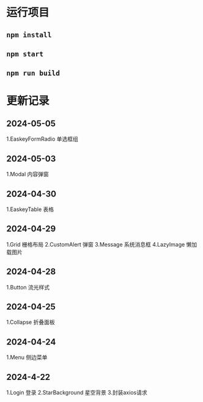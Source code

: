 # 运行项目

## `npm install`

## `npm start`

## `npm run build`

# 更新记录

## 2024-05-05
1.EaskeyFormRadio 单选框组

## 2024-05-03
1.Modal 内容弹窗

## 2024-04-30
1.EaskeyTable 表格

## 2024-04-29
1.Grid 栅格布局
2.CustomAlert 弹窗
3.Message 系统消息框
4.LazyImage 懒加载图片

## 2024-04-28
1.Button 流光样式

## 2024-04-25
1.Collapse 折叠面板

## 2024-04-24
1.Menu 侧边菜单

## 2024-4-22
1.Login 登录
2.StarBackground 星空背景
3.封装axios请求


